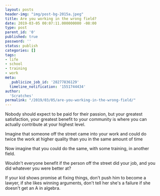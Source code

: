 ```yaml
---
layout: posts
header-img: "img/post-bg-2015a.jpeg"
title: Are you working in the wrong field?
date: 2019-03-05 00:07:11.000000000 -08:00
type: post
parent_id: '0'
published: true
password: ''
status: publish
categories: []
tags:
- life
- school
- training
- work
meta:
  _publicize_job_id: '28277836129'
  timeline_notification: '1551744434'
author:
  'Scratches'
permalink: "/2019/03/05/are-you-working-in-the-wrong-field/"
---
```


Nobody should expect to be paid for their passion, but your greatest satisfaction, your greatest benefit to your community is where you can actually contribute at your highest level. 


Imagine that someone off the street came into your work and could do twice the work at higher quality than you in the same amount of time


Now imagine that you could do the same, with some training, in another field. 


Wouldn't everyone benefit if the person off the street did your job, and you did whatever you were better at?


If your kid shows promise at fixing things, don't push him to become a lawyer, if she likes winning arguments, don't tell her she's a failure if she doesn't get an A in algebra.

